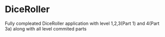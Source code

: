 # DiceRoller

Fully compleated DiceRoller application with level 1,2,3(Part 1) and 4(Part 3a) along with all level commited parts
